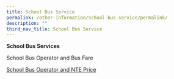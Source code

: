 ```yaml
---
title: School Bus Service
permalink: /other-information/school-bus-service/permalink/
description: ""
third_nav_title: School Bus Service
---
```

**School Bus Services**

School Bus Operator and Bus Fare

[School Bus Operator and NTE Price](/files/northoaks%20primary%20school%202023%20nte%20bus%20fare.pdf)